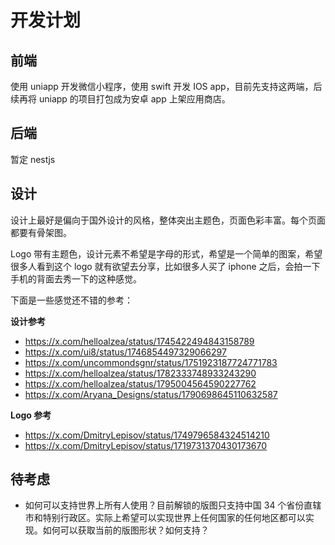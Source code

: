 # 开发计划

## 前端

使用 uniapp 开发微信小程序，使用 swift 开发 IOS app，目前先支持这两端，后续再将 uniapp 的项目打包成为安卓 app 上架应用商店。

## 后端

暂定 nestjs

## 设计

设计上最好是偏向于国外设计的风格，整体突出主题色，页面色彩丰富。每个页面都要有骨架图。

Logo 带有主题色，设计元素不希望是字母的形式，希望是一个简单的图案，希望很多人看到这个 logo 就有欲望去分享，比如很多人买了 iphone 之后，会拍一下手机的背面去秀一下的这种感觉。

下面是一些感觉还不错的参考：

**设计参考**

- https://x.com/helloalzea/status/1745422494843158789
- https://x.com/ui8/status/1746854497329066297
- https://x.com/uncommondsgnr/status/1751923187724771783
- https://x.com/helloalzea/status/1782333748933243290
- https://x.com/helloalzea/status/1795004564590227762
- https://x.com/Aryana_Designs/status/1790698645110632587

**Logo 参考**

- https://x.com/DmitryLepisov/status/1749796584324514210
- https://x.com/DmitryLepisov/status/1719731370430173670

## 待考虑

- 如何可以支持世界上所有人使用？目前解锁的版图只支持中国 34 个省份直辖市和特别行政区。实际上希望可以实现世界上任何国家的任何地区都可以实现。如何可以获取当前的版图形状？如何支持？
